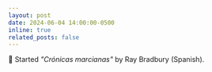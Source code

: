 ```yaml
---
layout: post
date: 2024-06-04 14:00:00-0500
inline: true
related_posts: false
---
```


:bookmark: Started _"Crónicas marcianas"_ by Ray Bradbury (Spanish).
